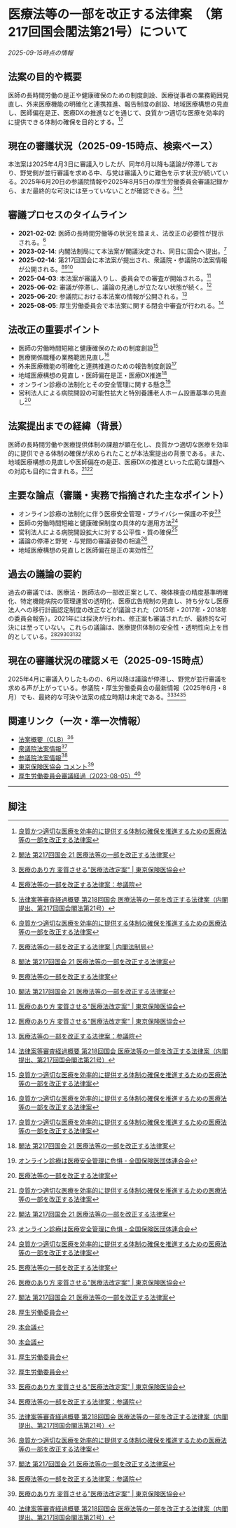 # 医療法等の一部を改正する法律案　（第217回国会閣法第21号）について

*2025-09-15時点の情報*

## 法案の目的や概要

医師の長時間労働の是正や健康確保のための制度創設、医療従事者の業務範囲見直し、外来医療機能の明確化と連携推進、報告制度の創設、地域医療構想の見直し、医師偏在是正、医療DXの推進などを通じて、良質かつ適切な医療を効率的に提供できる体制の確保を目的とする。[^1][^2]

## 現在の審議状況（2025-09-15時点、検索ベース）

本法案は2025年4月3日に審議入りしたが、同年6月以降も議論が停滞しており、野党側が並行審議を求める中、与党は審議入りに難色を示す状況が続いている。2025年6月20日の参議院情報や2025年8月5日の厚生労働委員会審議記録から、まだ最終的な可決には至っていないことが確認できる。[^3][^4][^5]

## 審議プロセスのタイムライン

- **2021-02-02**: 医師の長時間労働等の状況を踏まえ、法改正の必要性が提示される。[^1]
- **2023-02-14**: 内閣法制局にて本法案が閣議決定され、同日に国会へ提出。[^6]
- **2025-02-14**: 第217回国会に本法案が提出され、衆議院・参議院の法案情報が公開される。[^2][^7][^8]
- **2025-04-03**: 本法案が審議入りし、委員会での審査が開始される。[^3]
- **2025-06-02**: 審議が停滞し、議論の見通しが立たない状態が続く。[^3]
- **2025-06-20**: 参議院における本法案の情報が公開される。[^4]
- **2025-08-05**: 厚生労働委員会で本法案に関する閉会中審査が行われる。[^5]

## 法改正の重要ポイント

- 医師の労働時間短縮と健康確保のための制度創設[^1]
- 医療関係職種の業務範囲見直し[^1]
- 外来医療機能の明確化と連携推進のための報告制度創設[^1]
- 地域医療構想の見直し・医師偏在是正・医療DX推進[^2]
- オンライン診療の法制化とその安全管理に関する懸念[^9]
- 営利法人による病院開設の可能性拡大と特別養護老人ホーム設置基準の見直し[^10]

## 法案提出までの経緯（背景）

医師の長時間労働や医療提供体制の課題が顕在化し、良質かつ適切な医療を効率的に提供できる体制の確保が求められたことが本法案提出の背景である。また、地域医療構想の見直しや医師偏在の是正、医療DXの推進といった広範な課題への対応も目的に含まれる。[^1][^2]

## 主要な論点（審議・実務で指摘された主なポイント）

- オンライン診療の法制化に伴う医療安全管理・プライバシー保護の不安[^9]
- 医師の労働時間短縮と健康確保制度の具体的な運用方法[^1]
- 営利法人による病院開設拡大に対する公平性・質の確保[^10]
- 議論の停滞と野党・与党間の審議姿勢の相違[^3]
- 地域医療構想の見直しと医師偏在是正の実効性[^2]

## 過去の議論の要約

過去の審議では、医療法・医師法の一部改正案として、検体検査の精度基準明確化、特定機能病院の管理運営の透明化、医療広告規制の見直し、持ち分なし医療法人への移行計画認定制度の改正などが議論された（2015年・2017年・2018年の委員会報告）。2021年には採決が行われ、修正案も審議されたが、最終的な可決には至っていない。これらの議論は、医療提供体制の安全性・透明性向上を目的としている。[^11][^12][^13][^14][^15]

## 現在の審議状況の確認メモ（2025-09-15時点）

2025年4月に審議入りしたものの、6月以降は議論が停滞し、野党が並行審議を求める声が上がっている。参議院・厚生労働委員会の最新情報（2025年6月・8月）でも、最終的な可決や法案の成立時期は未定である。[^3][^4][^5]

## 関連リンク（一次・準一次情報）

- [法案概要（CLB）](https://www.clb.go.jp/recent-laws/diet_bill/detail/id%3D3820)[^1]
- [衆議院法案情報](https://www.shugiin.go.jp/internet/itdb_gian.nsf/html/gian/keika/1DDE412.htm)[^2]
- [参議院法案情報](https://www.sangiin.go.jp/japanese/joho1/kousei/gian/217/meisai/m217080217021.htm)[^4]
- [東京保険医協会 コメント](https://www.hokeni.org/docs/2025060200021/)[^3]
- [厚生労働委員会審議経過（2023-08-05）](https://www.shugiin.go.jp/internet/itdb_iinkai.nsf/html/gianrireki/218_217_kakuho_21.htm)[^5]

---

## 脚注

[^1]: [良質かつ適切な医療を効率的に提供する体制の確保を推進するための医療法等の一部を改正する法律案](https://www.clb.go.jp/recent-laws/diet_bill/detail/id%3D3820)
[^2]: [閣法 第217回国会 21 医療法等の一部を改正する法律案](https://www.shugiin.go.jp/internet/itdb_gian.nsf/html/gian/keika/1DDE412.htm)
[^3]: [医療のあり方 変質させる"医療法改定案" | 東京保険医協会](https://www.hokeni.org/docs/2025060200021/)
[^4]: [医療法等の一部を改正する法律案：参議院](https://www.sangiin.go.jp/japanese/joho1/kousei/gian/217/meisai/m217080217021.htm)
[^5]: [法律案等審査経過概要 第218回国会 医療法等の一部を改正する法律案（内閣提出、第217回国会閣法第21号）](https://www.shugiin.go.jp/internet/itdb_iinkai.nsf/html/gianrireki/218_217_kakuho_21.htm)
[^6]: [医療法等の一部を改正する法律案 | 内閣法制局](https://www.clb.go.jp/recent-laws/diet_bill/detail/id%3D4940)
[^7]: [医療法等の一部を改正する法律案](https://medicallaw.exblog.jp/34486436/)
[^8]: [閣法 第217回国会 21 医療法等の一部を改正する法律案](https://www.shugiin.go.jp/internet/itdb_gian.nsf/html/gian/honbun/g21709021.htm)
[^9]: [オンライン診療は医療安全管理に危惧 - 全国保険医団体連合会](https://hodanren.doc-net.or.jp/info/news/2025-04-06/)
[^10]: [医療法等の一部を改正する法律案](https://www.shugiin.go.jp/Internet/itdb_gian.nsf/html/gian/honbun/houan/g19606014.htm)
[^11]: [厚生労働委員会](https://kokkai.ndl.go.jp/txt/118914260X03520150915/4)
[^12]: [本会議](https://kokkai.ndl.go.jp/txt/119305254X02820170526/17)
[^13]: [本会議](https://kokkai.ndl.go.jp/txt/119305254X02820170526/16)
[^14]: [厚生労働委員会](https://kokkai.ndl.go.jp/txt/119604260X03420180710/3)
[^15]: [厚生労働委員会](https://kokkai.ndl.go.jp/txt/120404260X00920210407/352)
